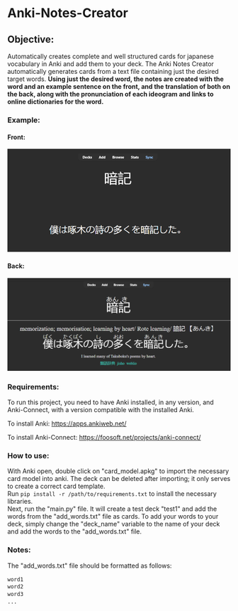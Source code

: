 # Anki-Notes-Creator

## Objective:

Automatically creates complete and well structured cards for japanese vocabulary in Anki and add them to your deck. The Anki Notes Creator automatically generates cards from a text file containing just the desired target words. **Using just the desired word, the notes are created with the word and an example sentence on the front, and the translation of both on the back, along with the pronunciation of each ideogram and links to online dictionaries for the word.**

### Example:  

#### Front:
![Front](card_front.png)

#### Back:
![Back](card_back.png)

### Requirements:

To run this project, you need to have Anki installed, in any version, and Anki-Connect, with a version compatible with the installed Anki.

To install Anki:
https://apps.ankiweb.net/

To install Anki-Connect:
https://foosoft.net/projects/anki-connect/

### How to use:

With Anki open, double click on "card_model.apkg" to import the necessary card model into anki. The deck can be deleted after importing; it only serves to create a correct card template.  
Run ``` pip install -r /path/to/requirements.txt ``` to install the necessary libraries.  
Next, run the "main.py" file. It will create a test deck "test1" and add the words from the "add_words.txt" file as cards.
To add your words to your deck, simply change the "deck_name" variable to the name of your deck and add the words to the "add_words.txt" file.

### Notes:

The "add_words.txt" file should be formatted as follows:
```txt
word1
word2
word3
...
```